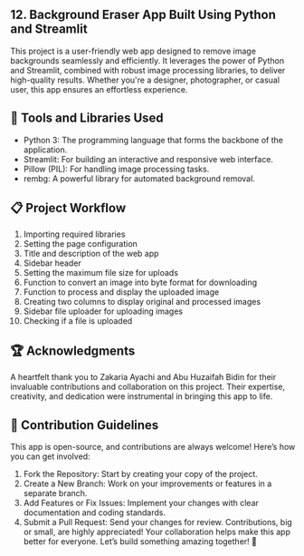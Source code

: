 ## 12. Background Eraser App Built Using Python and Streamlit
This project is a user-friendly web app designed to remove image backgrounds seamlessly and efficiently. It leverages the power of Python and Streamlit, combined with robust image processing libraries, to deliver high-quality results. Whether you're a designer, photographer, or casual user, this app ensures an effortless experience.

## 🔧 Tools and Libraries Used
- Python 3: The programming language that forms the backbone of the application.
- Streamlit: For building an interactive and responsive web interface.
- Pillow (PIL): For handling image processing tasks.
- rembg: A powerful library for automated background removal.

## 📋 Project Workflow
1. Importing required libraries
2. Setting the page configuration
3. Title and description of the web app
4. Sidebar header
5. Setting the maximum file size for uploads
6. Function to convert an image into byte format for downloading
7. Function to process and display the uploaded image
8. Creating two columns to display original and processed images
9. Sidebar file uploader for uploading images
10. Checking if a file is uploaded

## 🏆 Acknowledgments
A heartfelt thank you to Zakaria Ayachi and Abu Huzaifah Bidin for their invaluable contributions and collaboration on this project. Their expertise, creativity, and dedication were instrumental in bringing this app to life.

## 🤝 Contribution Guidelines
This app is open-source, and contributions are always welcome! Here’s how you can get involved:
1. Fork the Repository: Start by creating your copy of the project.
2. Create a New Branch: Work on your improvements or features in a separate branch.
3. Add Features or Fix Issues: Implement your changes with clear documentation and coding standards.
4. Submit a Pull Request: Send your changes for review. Contributions, big or small, are highly appreciated!
Your collaboration helps make this app better for everyone. Let’s build something amazing together! 🚀
